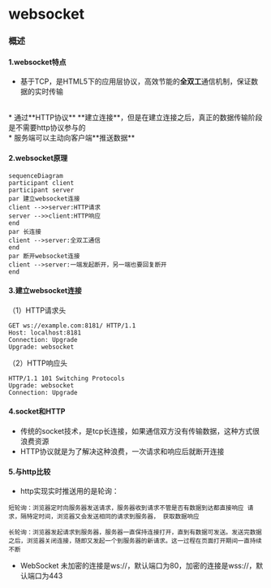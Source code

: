# websocket
### 概述
#### 1.websocket特点
* 基于TCP，是HTML5下的应用层协议，高效节能的**全双工**通信机制，保证数据的实时传输
</br>
* 通过**HTTP协议** **建立连接**，但是在建立连接之后，真正的数据传输阶段是不需要http协议参与的
</br>
* 服务端可以主动向客户端**推送数据**


#### 2.websocket原理
```mermaid
sequenceDiagram
participant client
participant server
par 建立websocket连接
client -->>server:HTTP请求
server -->>client:HTTP响应
end
par 长连接
client -->server:全双工通信
end
par 断开websocket连接
client -->server:一端发起断开，另一端也要回复断开
end
```

#### 3.建立websocket连接
（1）HTTP请求头
```shell
GET ws://example.com:8181/ HTTP/1.1
Host: localhost:8181
Connection: Upgrade
Upgrade: websocket
```
（2）HTTP响应头
```shell
HTTP/1.1 101 Switching Protocols
Upgrade: websocket
Connection: Upgrade
```

#### 4.socket和HTTP
* 传统的socket技术，是tcp长连接，如果通信双方没有传输数据，这种方式很浪费资源
* HTTP协议就是为了解决这种浪费，一次请求和响应后就断开连接

#### 5.与http比较
* http实现实时推送用的是轮询：
```
短轮询：浏览器定时向服务器发送请求，服务器收到请求不管是否有数据到达都直接响应 请求，隔特定时间，浏览器又会发送相同的请求到服务器， 获取数据响应
```
```
长轮询：浏览器发起请求到服务器，服务器一直保持连接打开，直到有数据可发送。发送完数据之后，浏览器关闭连接，随即又发起一个到服务器的新请求。这一过程在页面打开期间一直持续不断
```
* WebSocket 未加密的连接是ws://，默认端口为80，加密的连接是wss://，默认端口为443
